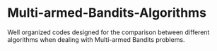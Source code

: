# Multi-armed-Bandits-Algorithms
Well organized codes designed for the comparison between different algorithms when dealing with Multi-armed Bandits problems. 
